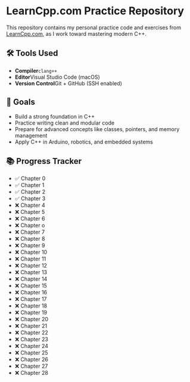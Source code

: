 # LearnCpp.com Practice Repository

This repository contains my personal practice code and exercises from [LearnCpp.com](https://www.learncpp.com/), as I work toward mastering modern C++.

## 🛠️ Tools Used

- **Compiler**`clang++`
- **Editor**Visual Studio Code (macOS)
- **Version Control**Git + GitHub (SSH enabled)

## 🎯 Goals

- Build a strong foundation in C++
- Practice writing clean and modular code
- Prepare for advanced concepts like classes, pointers, and memory management
- Apply C++ in Arduino, robotics, and embedded systems

## 📚 Progress Tracker

- ✅ Chapter 0
- ✅ Chapter 1
- ✅ Chapter 2
- ✅ Chapter 3
- ❌ Chapter 4
- ❌ Chapter 5
- ❌ Chapter 6
- ❌ Chapter o
- ❌ Chapter 7
- ❌ Chapter 8
- ❌ Chapter 9
- ❌ Chapter 10
- ❌ Chapter 11
- ❌ Chapter 12
- ❌ Chapter 13
- ❌ Chapter 14
- ❌ Chapter 15
- ❌ Chapter 16
- ❌ Chapter 17
- ❌ Chapter 18
- ❌ Chapter 19
- ❌ Chapter 20
- ❌ Chapter 21
- ❌ Chapter 22
- ❌ Chapter 23
- ❌ Chapter 24
- ❌ Chapter 25
- ❌ Chapter 26
- ❌ Chapter 27
- ❌ Chapter 28
 